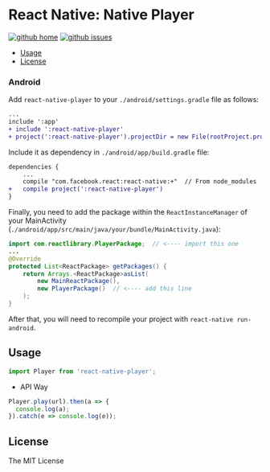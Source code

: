 # React Native: Native Player

[![github home](https://img.shields.io/badge/gaetanozappi-react--native--player-blue.svg?style=flat-square)](https://github.com/gaetanozappi/react-native-player)
[![github issues](https://img.shields.io/github/issues/gaetanozappi/react-native-player.svg?style=flat-square)](https://github.com/gaetanozappi/react-native-player/issues)

-   [Usage](#usage)
-   [License](#license)

### Android

Add `react-native-player` to your `./android/settings.gradle` file as follows:

```diff
...
include ':app'
+ include ':react-native-player'
+ project(':react-native-player').projectDir = new File(rootProject.projectDir, '../node_modules/react-native-player/android/app')
```

Include it as dependency in `./android/app/build.gradle` file:

```diff
dependencies {
    ...
    compile "com.facebook.react:react-native:+"  // From node_modules
+   compile project(':react-native-player')
}
```

Finally, you need to add the package within the `ReactInstanceManager` of your
MainActivity (`./android/app/src/main/java/your/bundle/MainActivity.java`):

```java
import com.reactlibrary.PlayerPackage;  // <---- import this one
...
@Override
protected List<ReactPackage> getPackages() {
    return Arrays.<ReactPackage>asList(
        new MainReactPackage(),
        new PlayerPackage()  // <---- add this line
    );
}
```

After that, you will need to recompile
your project with `react-native run-android`.

## Usage

```javascript
import Player from 'react-native-player';
```

- API Way

```javascript
Player.play(url).then(a => {
  console.log(a);
}).catch(e => console.log(e));
```

## License
The MIT License

